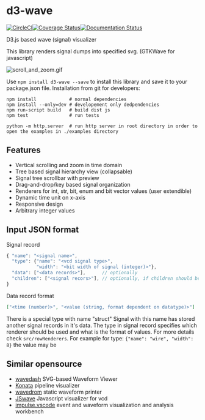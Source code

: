 # d3-wave
[![CircleCI](https://dl.circleci.com/status-badge/img/gh/Nic30/d3-wave/tree/master.svg?style=svg)](https://dl.circleci.com/status-badge/redirect/gh/Nic30/d3-wave/tree/master)[![Coverage Status](https://coveralls.io/repos/github/Nic30/d3-wave/badge.svg?branch=master)](https://coveralls.io/github/Nic30/d3-wave?branch=master)[![Documentation Status](https://readthedocs.org/projects/d3-wave/badge/?version=latest)](http://d3-wave.readthedocs.io/en/latest/?badge=latest)

D3.js based wave (signal) visualizer

This library renders signal dumps into specified svg. (GTKWave for javascript)

![scroll_and_zoom.gif](doc/scroll_and_zoom.gif)

Use `npm install d3-wave --save` to install this library and save it to your package.json file.
Installation from git for developers:
```
npm install            # normal dependencies
npm install --only=dev # developement only dedpendencies
npm run-script build   # build dist js
npm test               # run tests

python -m http.server  # run http server in root directory in order to open the examples in ./examples directory
```

## Features

* Vertical scrolling and zoom in time domain
* Tree based signal hierarchy view (collapsable)
* Signal tree scrollbar with preview
* Drag-and-drop/key based signal organization
* Renderers for int, str, bit, enum and bit vector values (user extendible)
* Dynamic time unit on x-axis
* Responsive design
* Arbitrary integer values

## Input JSON format

Signal record
```js
{ "name": "<signal name>",
  "type": {"name": "<vcd signal type>",
           "width": "<bit width of signal (integer)>"},
  "data": ["<data records>"],      // optionally
  "children": ["<signal recors>"], // optionally, if children should be collapsed by default use _children
}
```

Data record format
```json
["<time (number)>", "<value (string, format dependent on datatype)>"]
```

There is a special type with name "struct"
Signal with this name has stored another signal records in it's data.
The type in signal record specifies which renderer should be used and what is the format of values.
For more details check `src/rowRenderers`. For example for type: `{"name": "wire", "width": 8}` the value may be 


## Similar opensource

* [wavedash](https://github.com/donn/wavedash) SVG-based Waveform Viewer
* [Konata](https://github.com/shioyadan/Konata) pipeline visualizer
* [wavedrom](https://github.com/wavedrom/wavedrom) static waveform printer
* [JSwave](https://github.com/kwf37/JSwave) Javascript visualizer for vcd
* [impulse.vscode](https://github.com/toem/impulse.vscode) event and waveform visualization and analysis workbench

